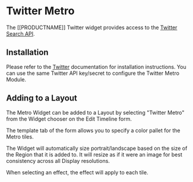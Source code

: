 <!--toc=widgets-->
# Twitter Metro

The [[PRODUCTNAME]] Twitter widget provides access to the 
[Twitter Search API](https://dev.twitter.com/rest/public/search).

## Installation

Please refer to the [Twitter](media_module_twitter.html) documentation for installation instructions.
You can use the same Twitter API key/secret to configure the Twitter Metro Module.

## Adding to a Layout

The Metro Widget can be added to a Layout by selecting "Twitter Metro" from the Widget chooser on
the Edit Timeline form.

The template tab of the form allows you to specify a color pallet for the Metro tiles.

The Widget will automatically size portrait/landscape based on the size of the Region that it is
added to. It will resize as if it were an image for best consistency across all Display resolutions.

When selecting an effect, the effect will apply to each tile.